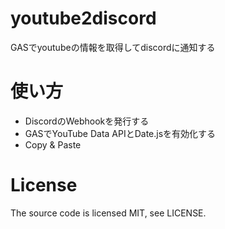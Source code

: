 # youtube2discord
GASでyoutubeの情報を取得してdiscordに通知する

# 使い方
- DiscordのWebhookを発行する
- GASでYouTube Data APIとDate.jsを有効化する
- Copy & Paste

# License
The source code is licensed MIT, see LICENSE.

